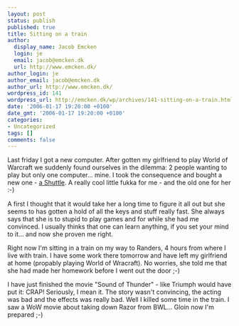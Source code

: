 ```yaml
---
layout: post
status: publish
published: true
title: Sitting on a train
author:
  display_name: Jacob Emcken
  login: je
  email: jacob@emcken.dk
  url: http://www.emcken.dk/
author_login: je
author_email: jacob@emcken.dk
author_url: http://www.emcken.dk/
wordpress_id: 141
wordpress_url: http://emcken.dk/wp/archives/141-sitting-on-a-train.html
date: '2006-01-17 19:20:00 +0100'
date_gmt: '2006-01-17 19:20:00 +0100'
categories:
- Uncategorized
tags: []
comments: false
---
```

Last friday I got a new computer. After gotten my girlfriend to play World of Warcraft we suddenly found ourselves in the dilemma: 2 people wanting to play but only one computer... mine. I took the consequence and bought a new one - [a Shuttle][1]. A really cool little fukka for me - and the old one for her :-)

A first I thought that it would take her a long time to figure it all out but she seems to has gotten a hold of all the keys and stuff really fast.
She always says that she is to stupid to play games and for while she had me convinced. I usually thinks that one can learn anything, if you set your mind to it... and now she proven me right.

Right now I'm sitting in a train on my way to Randers, 4 hours from where I live with train. I have some work there tomorrow and have left my girlfriend at home (propably playing World of Wracraft). No worries, she told me that she had made her homework before I went out the door ;-)

I have just finished the movie "Sound of Thunder" - like Triumph would have put it: CRAP! Seriously, I mean it. The story wasn't convincing, the acting was bad and the effects was really bad. Well I killed some time in the train. I saw a WoW movie about taking down Razor from BWL... Gloin now I'm prepared ;-)

[1]: http://eu.shuttle.com/en/DesktopDefault.aspx/tabid-72/170_read-787/

